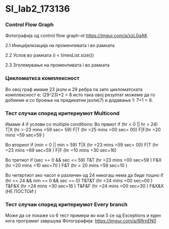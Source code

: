 # SI_lab2_173136


### Control Flow Graph

Фотографија од control flow graph-ot https://imgur.com/a/xzL0qAK

2.1 Иницијализација на променливата i во рамката 

2.2 Услов во рамката (i < timesList.size())   

2.3 Зголемување на променливата i во рамката

### Цикломаткса комплексност
Во овој граф имаме 23 јазли и 29 ребра па зато цикломатската комплексност е: (29-23)+2 = 8 исто така овој резултат можеме да го добиеме и со броење на предикатни јазли(7) и додавање 1: 7+1 = 8.

### Тест случаи според критериумот Multicond
Имаме 4 if услови со multiple conditions:
 Во првиот if (hr < 0 || hr > 24)
T|X (hr =-23 mins =59 sec= 59)
F|T (hr =25 mins =00 sec= 00)
F|F(hr =20 mins =59 sec=59 )

 Во вториот if (min < 0 || min > 59)
T|X (hr =23 mins =59 sec= 00)
F|T (hr =23 mins =69 sec=59 )
F|F (hr =10 mins =30 sec=16)

 Во третиот if (sec >= 0 && sec <= 59)
T&T (hr =23 mins =00 sec=59 )
F&X (hr =20 mins =10 sec=70 )
F&T (hr = 20 mins =59 sec=10 )

Во четвртиот ако часот е различен од 24 никогаш нема да биде тошно if (hr == 24 && min == 0 && sec == 0)
T&T&T (hr =24 mins =00 sec=00 )
T&F&X (hr =24 mins =30 sec=16 )
T&F&F (hr =24 mins =00 sec=30 )
F&X&X (НЕ ПОСТОИ )


### Тест случаи според критериумот Every branch
Може да се покаже со 6 тест примери во кои 5 се од Exceptions и еден кога програмат завршува
Фотогррафија:
https://imgur.com/a/6RrnEN0

